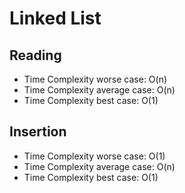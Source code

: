 # Linked List

## Reading

- Time Complexity worse case: O(n)
- Time Complexity average case: O(n)
- Time Complexity best case: O(1)

## Insertion

- Time Complexity worse case: O(1)
- Time Complexity average case: O(n)
- Time Complexity best case: O(1)